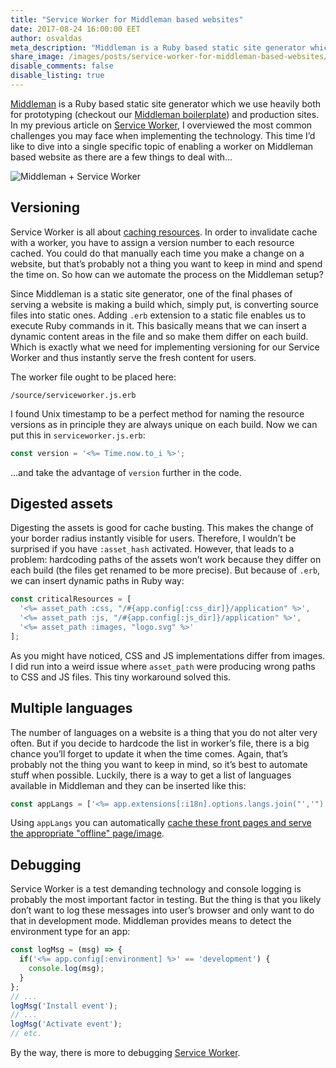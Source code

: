 ```yaml
---
title: "Service Worker for Middleman based websites"
date: 2017-08-24 16:00:00 EET
author: osvaldas
meta_description: "Middleman is a Ruby based static site generator which we use heavily both for prototyping (checkout our Middleman boilerplate) and production sites..."
share_image: /images/posts/service-worker-for-middleman-based-websites/middleman.jpg
disable_comments: false
disable_listing: true
---
```


[Middleman](https://middlemanapp.com/) is a Ruby based static site generator which we use heavily both for prototyping (checkout our [Middleman boilerplate](https://github.com/kollegorna/middleman-boilerplate)) and production sites. In my previous article on [Service Worker](/blog/2017/06/service-worker-gotchas/), I overviewed the most common challenges you may face when implementing the technology. This time I’d like to dive into a single specific topic of enabling a worker on Middleman based website as there are a few things to deal with&hellip;

![Middleman + Service Worker](/images/posts/service-worker-for-middleman-based-websites/middleman.jpg)

## Versioning

Service Worker is all about [caching resources](/blog/2017/06/service-worker-gotchas/#garbage-in-cache-is-your-problem). In order to invalidate cache with a worker, you have to assign a version number to each resource cached. You could do that manually each time you make a change on a website, but that’s probably not a thing you want to keep in mind and spend the time on. So how can we automate the process on the Middleman setup?

Since Middleman is a static site generator, one of the final phases of serving a website is making a build which, simply put, is converting source files into static ones. Adding `.erb` extension to a static file enables us to execute Ruby commands in it. This basically means that we can insert a dynamic content areas in the file and so make them differ on each build. Which is exactly what we need for implementing versioning for our Service Worker and thus instantly serve the fresh content for users.

The worker file ought to be placed here:

```
/source/serviceworker.js.erb
```

I found Unix timestamp to be a perfect method for naming the resource versions as in principle they are always unique on each build. Now we can put this in `serviceworker.js.erb`:

```javascript
const version = '<%= Time.now.to_i %>';
```

&hellip;and take the advantage of `version` further in the code.

## Digested assets

Digesting the assets is good for cache busting. This makes the change of your border radius  instantly visible for users. Therefore, I wouldn’t be surprised if you have `:asset_hash` activated. However, that leads to a problem: hardcoding paths of the assets won’t work because they differ on each build (the files get renamed to be more precise). But because of `.erb`, we can insert dynamic paths in Ruby way:

```javascript
const criticalResources = [
  '<%= asset_path :css, "/#{app.config[:css_dir]}/application" %>',
  '<%= asset_path :js, "/#{app.config[:js_dir]}/application" %>',
  '<%= asset_path :images, "logo.svg" %>'
];
```

As you might have noticed, CSS and JS implementations differ from images. I did run into a weird issue where `asset_path` were producing wrong paths to CSS and JS files. This tiny workaround solved this.

## Multiple languages

The number of languages on a website is a thing that you do not alter very often. But if you decide to hardcode the list in worker’s file, there is a big chance you’ll forget to update it when the time comes. Again, that’s probably not the thing you want to keep in mind, so it’s best to automate stuff when possible. Luckily, there is a way to get a list of languages available in Middleman and they can be inserted like this:

```javascript
const appLangs = ['<%= app.extensions[:i18n].options.langs.join("','") %>'];
```

Using `appLangs` you can automatically [cache these front pages and serve the appropriate "offline" page/image](/blog/2017/06/service-worker-gotchas/#service-worker-for-multilingual-website).

## Debugging

Service Worker is a test demanding technology and console logging is probably the most important factor in testing. But the thing is that you likely don’t want to log these messages into user’s browser and only want to do that in development mode. Middleman provides means to detect the environment type for an app:

```javascript
const logMsg = (msg) => {
  if('<%= app.config[:environment] %>' == 'development') {
    console.log(msg);
  }
};
// ...
logMsg('Install event');
// ...
logMsg('Activate event');
// etc.
```
By the way, there is more to debugging [Service Worker](/blog/2017/06/service-worker-gotchas/#debugging-service-worker).
